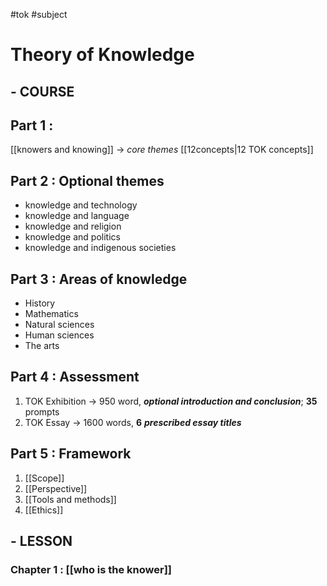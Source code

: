 #tok #subject
# Theory of Knowledge 
## - COURSE
## **Part 1 :** 
 [[knowers and knowing]] $\rightarrow$ *core themes* 
 [[12concepts|12 TOK concepts]]   

## **Part 2 :** Optional themes
- knowledge and technology
- knowledge and language
- knowledge and religion
- knowledge and politics
- knowledge and indigenous societies 
## **Part 3 :** Areas of knowledge
- History 
- Mathematics 
- Natural sciences 
- Human sciences
- The arts 
## **Part 4 :** Assessment
1. TOK Exhibition $\rightarrow$ 950 word, ***optional introduction and conclusion***; __35__ prompts
2. TOK Essay $\rightarrow$ 1600 words, __6__ ***prescribed essay titles*** 
## **Part 5 :** Framework 
1. [[Scope]]
2. [[Perspective]]
3. [[Tools and methods]]
4. [[Ethics]]

## - LESSON
### **Chapter 1 :** [[who is the knower]] 